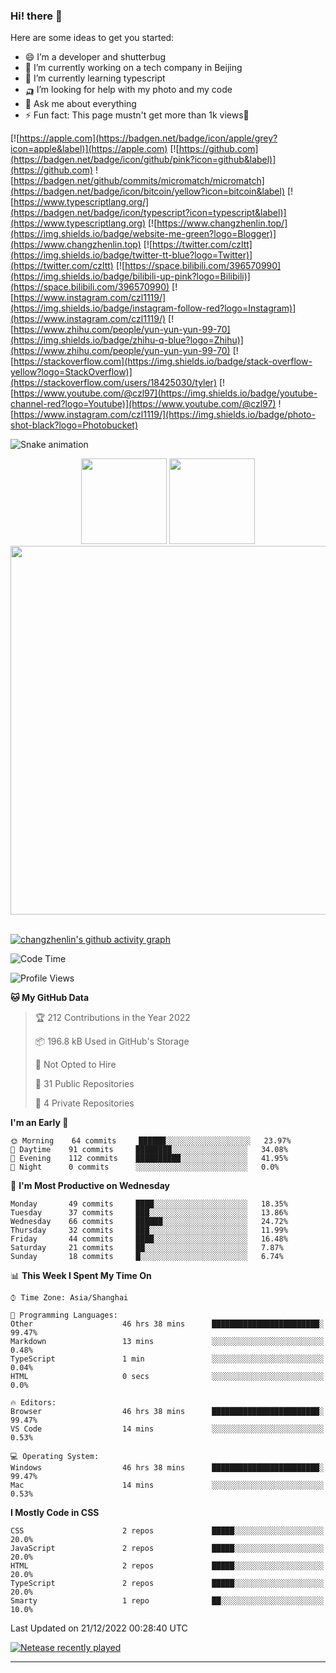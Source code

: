
### Hi! there 👋


Here are some ideas to get you started:

- 😄 I’m a developer and shutterbug
- 🔭 I’m currently working on a tech company in Beijing
- 🌱 I’m currently learning typescript
- 🛺 I’m looking for help with my photo and my code
- 💬 Ask me about everything
- ⚡ Fun fact: This page mustn't get more than 1k views🤣

[![https://apple.com](https://badgen.net/badge/icon/apple/grey?icon=apple&label)](https://apple.com)
[![https://github.com](https://badgen.net/badge/icon/github/pink?icon=github&label)](https://github.com)
![https://badgen.net/github/commits/micromatch/micromatch](https://badgen.net/badge/icon/bitcoin/yellow?icon=bitcoin&label)
[![https://www.typescriptlang.org/](https://badgen.net/badge/icon/typescript?icon=typescript&label)](https://www.typescriptlang.org)
[![https://www.changzhenlin.top/](https://img.shields.io/badge/website-me-green?logo=Blogger)](https://www.changzhenlin.top)
[![https://twitter.com/czltt](https://img.shields.io/badge/twitter-tt-blue?logo=Twitter)](https://twitter.com/czltt)
[![https://space.bilibili.com/396570990](https://img.shields.io/badge/bilibili-up-pink?logo=Bilibili)](https://space.bilibili.com/396570990)
[![https://www.instagram.com/czl1119/](https://img.shields.io/badge/instagram-follow-red?logo=Instagram)](https://www.instagram.com/czl1119/)
[![https://www.zhihu.com/people/yun-yun-yun-99-70](https://img.shields.io/badge/zhihu-q-blue?logo=Zhihu)](https://www.zhihu.com/people/yun-yun-yun-99-70)
[![https://stackoverflow.com](https://img.shields.io/badge/stack-overflow-yellow?logo=StackOverflow)](https://stackoverflow.com/users/18425030/tyler)
[![https://www.youtube.com/@czl97](https://img.shields.io/badge/youtube-channel-red?logo=Youtube)](https://www.youtube.com/@czl97)
![https://www.instagram.com/czl1119/](https://img.shields.io/badge/photo-shot-black?logo=Photobucket)





![Snake animation](https://github.com/changzhenlin/changzhenlin/blob/output/github-contribution-grid-snake.svg)

<!-- GitHub数据统计 -->
<div align="center">
  <img height="137px" src="https://github-readme-stats.vercel.app/api?username=changzhenlin&hide_title=true&hide_border=true&show_icons=trueline_height=21&text_color=000&icon_color=000&theme=graywhite" />
  <img height="137px" src="https://github-readme-stats.vercel.app/api/top-langs/?username=changzhenlin&hide_title=true&hide_border=true&layout=compact&langs_count=6&text_color=000&icon_color=fff&theme=graywhite" />
</div>

<!-- 连续提交代码天数记录 -->
<div align="center">
<!--   <img style="float:right" width="260" src="https://media.giphy.com/media/G90BPjJbzidJIbVs54/giphy.gif" /> -->
  <img width="590" src="https://github-readme-streak-stats.herokuapp.com/?user=changzhenlin&hide_border=true" />
</div>
<br>

<!-- [![changzhenlin's github activity graph](https://activity-graph.herokuapp.com/graph?username=changzhenlin&theme=dracula)](https://github.com/changzhenlin) -->
[![changzhenlin's github activity graph](https://github-readme-activity-graph.cyclic.app/graph?username=changzhenlin&theme=dracula&hide_border=true)](https://github.com/changzhenlin)


<!--START_SECTION:waka-->
![Code Time](http://img.shields.io/badge/Code%20Time-2%2C403%20hrs%2050%20mins-blue)

![Profile Views](http://img.shields.io/badge/Profile%20Views-8-blue)

**🐱 My GitHub Data** 

> 🏆 212 Contributions in the Year 2022
 > 
> 📦 196.8 kB Used in GitHub's Storage 
 > 
> 🚫 Not Opted to Hire
 > 
> 📜 31 Public Repositories 
 > 
> 🔑 4 Private Repositories  
 > 
**I'm an Early 🐤** 

```text
🌞 Morning    64 commits     ██████░░░░░░░░░░░░░░░░░░░   23.97% 
🌆 Daytime    91 commits     ████████░░░░░░░░░░░░░░░░░   34.08% 
🌃 Evening    112 commits    ██████████░░░░░░░░░░░░░░░   41.95% 
🌙 Night      0 commits      ░░░░░░░░░░░░░░░░░░░░░░░░░   0.0%

```
📅 **I'm Most Productive on Wednesday** 

```text
Monday       49 commits     ████░░░░░░░░░░░░░░░░░░░░░   18.35% 
Tuesday      37 commits     ███░░░░░░░░░░░░░░░░░░░░░░   13.86% 
Wednesday    66 commits     ██████░░░░░░░░░░░░░░░░░░░   24.72% 
Thursday     32 commits     ███░░░░░░░░░░░░░░░░░░░░░░   11.99% 
Friday       44 commits     ████░░░░░░░░░░░░░░░░░░░░░   16.48% 
Saturday     21 commits     ██░░░░░░░░░░░░░░░░░░░░░░░   7.87% 
Sunday       18 commits     █░░░░░░░░░░░░░░░░░░░░░░░░   6.74%

```


📊 **This Week I Spent My Time On** 

```text
⌚︎ Time Zone: Asia/Shanghai

💬 Programming Languages: 
Other                    46 hrs 38 mins      ████████████████████████░   99.47% 
Markdown                 13 mins             ░░░░░░░░░░░░░░░░░░░░░░░░░   0.48% 
TypeScript               1 min               ░░░░░░░░░░░░░░░░░░░░░░░░░   0.04% 
HTML                     0 secs              ░░░░░░░░░░░░░░░░░░░░░░░░░   0.0%

🔥 Editors: 
Browser                  46 hrs 38 mins      ████████████████████████░   99.47% 
VS Code                  14 mins             ░░░░░░░░░░░░░░░░░░░░░░░░░   0.53%

💻 Operating System: 
Windows                  46 hrs 38 mins      ████████████████████████░   99.47% 
Mac                      14 mins             ░░░░░░░░░░░░░░░░░░░░░░░░░   0.53%

```

**I Mostly Code in CSS** 

```text
CSS                      2 repos             █████░░░░░░░░░░░░░░░░░░░░   20.0% 
JavaScript               2 repos             █████░░░░░░░░░░░░░░░░░░░░   20.0% 
HTML                     2 repos             █████░░░░░░░░░░░░░░░░░░░░   20.0% 
TypeScript               2 repos             █████░░░░░░░░░░░░░░░░░░░░   20.0% 
Smarty                   1 repo              ██░░░░░░░░░░░░░░░░░░░░░░░   10.0%

```



 Last Updated on 21/12/2022 00:28:40 UTC
<!--END_SECTION:waka-->

[![Netease recently played](https://netease-recent-profile.vercel.app/?id=437226058&width=850)](https://netease-recent-profile.vercel.app/?id=437226058&width=850)

---

